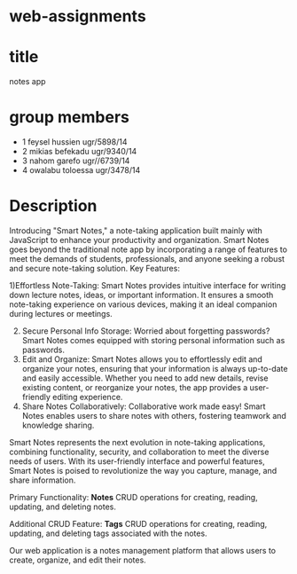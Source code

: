 # web-assignments
# title
notes app
# group members
- 1 feysel hussien ugr/5898/14
- 2  mikias befekadu ugr/9340/14
- 3 nahom garefo   ugr//6739/14
- 4 owalabu toloessa ugr/3478/14

# Description
Introducing "Smart Notes," a note-taking application built mainly with JavaScript to enhance your productivity and organization. Smart Notes goes beyond the traditional note app by incorporating a range of features  to meet the demands of students, professionals, and anyone seeking a robust and secure note-taking solution.
Key Features:

1)Effortless Note-Taking:
Smart Notes provides intuitive interface for writing down lecture notes, ideas, or important information. It ensures a smooth note-taking experience on various devices, making it an ideal companion during lectures or meetings.  

2) Secure Personal Info Storage:
Worried about forgetting passwords? Smart Notes comes equipped with  storing personal information such as passwords.
3) Edit and Organize:
Smart Notes allows you to effortlessly edit and organize your notes, ensuring that your information is always up-to-date and easily accessible. Whether you need to add new details, revise existing content, or reorganize your notes, the app provides a user-friendly editing experience. 
4) Share Notes Collaboratively:
Collaborative work made easy! Smart Notes enables users to share notes with others, fostering teamwork and knowledge sharing.

 
Smart Notes represents the next evolution in note-taking applications, combining functionality, security, and collaboration to meet the diverse needs of users. With its user-friendly interface and powerful features, Smart Notes is poised to revolutionize the way you capture, manage, and share information.

Primary Functionality: **Notes**
CRUD operations for creating, reading, updating, and deleting notes.

Additional CRUD Feature: **Tags**
CRUD operations for creating, reading, updating, and deleting tags associated with the notes.

Our web application is a notes management platform that allows users to  create, organize, and edit their notes. 
